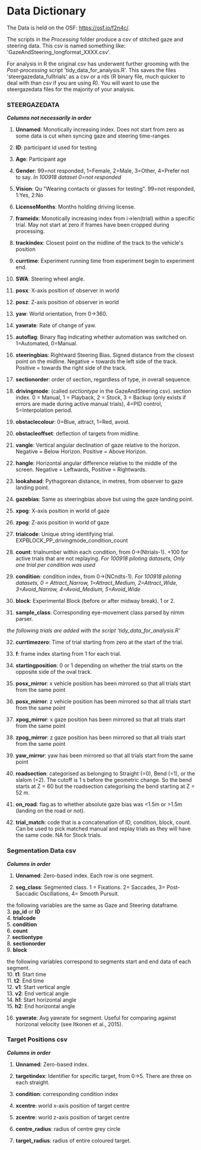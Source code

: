 # Data Dictionary

The Data is held on the OSF: https://osf.io/f2n4c/.

The scripts in the *Processing* folder produce a csv of stitched gaze and steering data. This csv is named something like: 'GazeAndSteering_longformat_XXXX.csv'. 

For analysis in R the original csv has underwent further grooming with the *Post-processing* script 'tidy_data_for_analysis.R'. This saves the files 'steergazedata_fulltrials' as a csv or a rds (R binary file, much quicker to deal with than csv if you are using R). You will want to use the steergazedata files for the majority of your analysis. 


### STEERGAZEDATA 

**_Columns not necessarily in order_**


1) **Unnamed**: Monotically increasing index. Does not start from zero as some data is cut when syncing gaze and steering time-ranges

2) **ID**: participant id used for testing

3) **Age**: Participant age

4) **Gender**: 99=not responded, 1=Female, 2=Male, 3=Other, 4=Prefer not to say. *In 100918 dataset 0=not responded*

5) **Vision**: Qu "Wearing contacts or glasses for testing". 99=not responded, 1:Yes, 2:No

6) **LicenseMonths**: Months holding driving license.

7) **frameidx**: Monotically increasing index from i->len(trial) within a specific trial. May not start at zero if frames have been cropped during processing.

8) **trackindex**: Closest point on the midline of the track to the vehicle's position

9) **currtime**: Experiment running time from experiment begin to experiment end.

10) **SWA**: Steering wheel angle.

11) **posx**: X-axis position of observer in world

12) **posz**: Z-axis position of observer in world

13) **yaw**: World orientation, from 0->360.

14) **yawrate**: Rate of change of yaw.

15) **autoflag**: Binary flag indicating whether automation was switched on. 1=Automated, 0=Manual.

16) **steeringbias**: Rightward Steering Bias. Signed distance from the closest point on the midline. Negative = towards the left side of the track. Positive = towards the right side of the track.

17) **sectionorder**: order of section, regardless of type, in overall sequence.

18) **drivingmode**: (called *sectiontype* in the GazeAndSteering csv). section index. 0 = Manual, 1 = Playback, 2 = Stock, 3 = Backup (only exists if errors are made during active manual trials), 4=PID control, 5=Interpolation period.

19) **obstaclecolour**: 0=Blue, attract, 1=Red, avoid.

20) **obstacleoffset**: deflection of targets from midline.

21) **vangle**: Vertical angular declination of gaze relative to the horizon. Negative = Below Horizon. Positive = Above Horizon.

22) **hangle**: Horizontal angular difference relative to the middle of the screen. Negative = Leftwards, Positive = Rightwards.

23) **lookahead**: Pythagorean distance, in metres, from observer to gaze landing point.

24) **gazebias**: Same as steeringbias above but using the gaze landing point.

25) **xpog**: X-axis position in world of gaze

26) **zpog**: Z-axis position in world of gaze

27) **trialcode**: Unique string identifying trial. EXPBLOCK_PP_drivingmode_condition_count

28) **count**: trialnumber within each condition, from 0->(Ntrials-1). +100 for active trials that are not replaying. *For 100918 piloting datasets, Only one trial per condition was used*

29) **condition**: condition index, from 0->(NCndts-1). *For 100918 piloting datasets, 0 = Attract_Narrow, 1=Attract_Medium, 2=Attract_Wide, 3=Avoid_Narrow, 4=Avoid_Medium, 5=Avoid_Wide*

30) **block**: Experimental Block (before or after midway break). 1 or 2.

31) **sample_class**: Corresponding eye-movement class parsed by nlmm parser.

*the following trials are added with the script 'tidy_data_for_analysis.R'*

32) **currtimezero**: Time of trial starting from zero at the start of the trial.

33) **f**: frame index starting from 1 for each trial.

34) **startingposition**: 0 or 1 depending on whether the trial starts on the opposite side of the oval track.

35) **posx_mirror**: x vehicle position has been mirrored so that all trials start from the same point

36) **posx_mirror**: z vehicle position has been mirrored so that all trials start from the same point

37) **xpog_mirror**: x gaze position has been mirrored so that all trials start from the same point

38) **zpog_mirror**: z gaze position has been mirrored so that all trials start from the same point

39) **yaw_mirror**: yaw has been mirrored so that all trials start from the same point

40) **roadsection**: categorised as belonging to Straight (=0), Bend (=1), or the slalom (=2). The cutoff is 1 s before the geometric change. So the bend starts at Z = 60 but the roadsection categorising the bend starting at Z = 52 m.

41) **on_road**: flag as to whether absolute gaze bias was <1.5m or >1.5m (landing on the road or not).

42) **trial_match**: code that is a concatenation of ID, condition, block, count. Can be used to pick matched manual and replay trials as they will have the same code. NA for Stock trials.


### Segmentation Data csv

**_Columns in order_**

1) **Unnamed**: Zero-based index. Each row is one segment.

2) **seg_class**: Segmented class. 1 = Fixations. 2= Saccades, 3= Post-Saccadic Oscillations, 4= Smooth Pursuit.

the following variables are the same as Gaze and Steering dataframe.\
3. **pp_id** or **ID**\
4. **trialcode**\
5. **condition**\
6. **count**\
7. **sectiontype**\
8. **sectionorder**\
9. **block**

the following variables correspond to segments start and end data of each segment.\
10. **t1**: Start time\
11. **t2**: End time\
12. **v1**: Start vertical angle\
13. **v2**: End vertical angle\
14. **h1**: Start horizontal angle\
15. **h2**: End horizontal angle

16) **yawrate**: Avg yawrate for segment. Useful for comparing against horizonal velocity (see Itkonen et al., 2015).


### Target Positions csv

**_Columns in order_**

1) **Unnamed**: Zero-based index.

2) **targetindex**: Identifier for specific target, from 0->5. There are three on each straight.

3) **condition**: corresponding condition index

4) **xcentre**: world x-axis position of target centre

5) **zcentre**: world z-axis position of target centre

6) **centre_radius**: radius of centre grey circle

7) **target_radius**: radius of entire coloured target.

